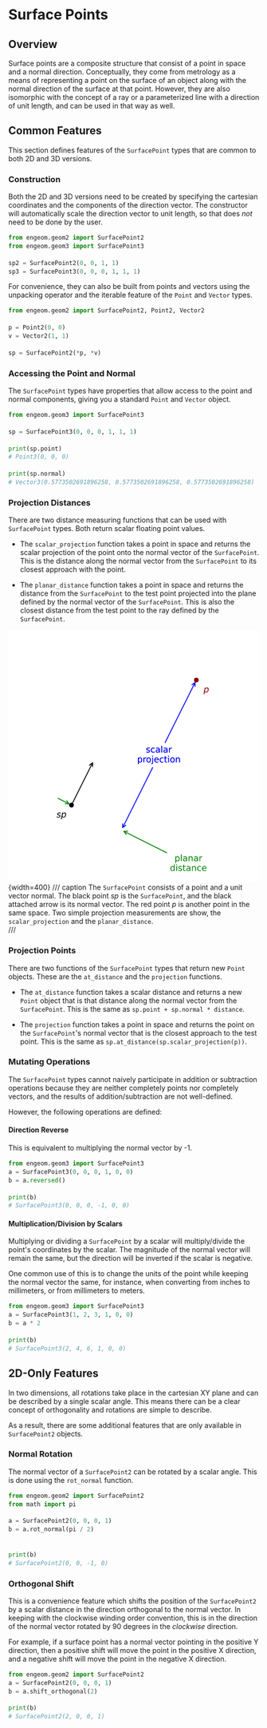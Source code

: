 # Surface Points

## Overview

Surface points are a composite structure that consist of a point in space and a normal direction. Conceptually, they
come from metrology as a means of representing a point on the surface of an object along with the normal direction of
the surface at that point. However, they are also isomorphic with the concept of a ray or a parameterized line with a
direction of unit length, and can be used in that way as well.

## Common Features

This section defines features of the `SurfacePoint` types that are common to both 2D and 3D versions.

### Construction

Both the 2D and 3D versions need to be created by specifying the cartesian coordinates and the components of the
direction vector. The constructor will automatically scale the direction vector to unit length, so that does *not* need
to be done by the user.

```python
from engeom.geom2 import SurfacePoint2
from engeom.geom3 import SurfacePoint3

sp2 = SurfacePoint2(0, 0, 1, 1)
sp3 = SurfacePoint3(0, 0, 0, 1, 1, 1)
```

For convenience, they can also be built from points and vectors using the unpacking operator and the iterable feature of
the `Point` and `Vector` types.

```python
from engeom.geom2 import SurfacePoint2, Point2, Vector2

p = Point2(0, 0)
v = Vector2(1, 1)

sp = SurfacePoint2(*p, *v)
```

### Accessing the Point and Normal

The `SurfacePoint` types have properties that allow access to the point and normal components, giving you a standard
`Point` and `Vector` object.

```python
from engeom.geom3 import SurfacePoint3

sp = SurfacePoint3(0, 0, 0, 1, 1, 1)

print(sp.point)
# Point3(0, 0, 0)

print(sp.normal)
# Vector3(0.5773502691896258, 0.5773502691896258, 0.5773502691896258)
```

### Projection Distances

There are two distance measuring functions that can be used with `SurfacePoint` types. Both return scalar floating point
values.

* The `scalar_projection` function takes a point in space and returns the scalar projection of the point onto the
  normal vector of the `SurfacePoint`. This is the distance along the normal vector from the `SurfacePoint` to its
  closest approach with the point.

* The `planar_distance` function takes a point in space and returns the distance from the `SurfacePoint` to the test
  point projected into the plane defined by the normal vector of the `SurfacePoint`. This is also the closest distance
  from the test point to the ray defined by the `SurfacePoint`.

![`SurfacePoint` measurements](images/surface_point_meas.svg){width=400}
/// caption
The `SurfacePoint` consists of a point and a unit vector normal. The black point $sp$ is the `SurfacePoint`, and the
black attached arrow is its normal vector. The red point $p$ is another point in the same space. Two simple projection
measurements are show, the `scalar_projection` and the `planar_distance`.  
///

### Projection Points

There are two functions of the `SurfacePoint` types that return new `Point` objects. These are the `at_distance` and
the `projection` functions.

* The `at_distance` function takes a scalar distance and returns a new `Point` object that is that distance along the
  normal vector from the `SurfacePoint`.  This is the same as `sp.point + sp.normal * distance`.

* The `projection` function takes a point in space and returns the point on the `SurfacePoint`'s normal vector that is
  the closest approach to the test point.  This is the same as `sp.at_distance(sp.scalar_projection(p))`.

### Mutating Operations

The `SurfacePoint` types cannot naively participate in addition or subtraction operations because they are neither completely points nor completely vectors, and the results of addition/subtraction are not well-defined.  

However, the following operations are defined:

#### Direction Reverse

This is equivalent to multiplying the normal vector by -1.

```python
from engeom.geom3 import SurfacePoint3
a = SurfacePoint3(0, 0, 0, 1, 0, 0)
b = a.reversed()

print(b)
# SurfacePoint3(0, 0, 0, -1, 0, 0)
```

#### Multiplication/Division by Scalars

Multiplying or dividing a `SurfacePoint` by a scalar will multiply/divide the point's coordinates by the scalar.  The
magnitude of the normal vector will remain the same, but the direction will be inverted if the scalar is negative.

One common use of this is to change the units of the point while keeping the normal vector the same, for instance,
when converting from inches to millimeters, or from millimeters to meters.

```python
from engeom.geom3 import SurfacePoint3
a = SurfacePoint3(1, 2, 3, 1, 0, 0)
b = a * 2

print(b)
# SurfacePoint3(2, 4, 6, 1, 0, 0)
```

## 2D-Only Features

In two dimensions, all rotations take place in the cartesian XY plane and can be described by a single scalar angle. This means there can be a clear concept of orthogonality and rotations are simple to describe.

As a result, there are some additional features that are only available in `SurfacePoint2` objects.

### Normal Rotation

The normal vector of a `SurfacePoint2` can be rotated by a scalar angle. This is done using the `rot_normal` function.

```python
from engeom.geom2 import SurfacePoint2
from math import pi

a = SurfacePoint2(0, 0, 0, 1)
b = a.rot_normal(pi / 2)

    
print(b)
# SurfacePoint2(0, 0, -1, 0)
```

### Orthogonal Shift

This is a convenience feature which shifts the position of the `SurfacePoint2` by a scalar distance in the direction orthogonal to the normal vector. In keeping with the clockwise winding order convention, this is in the direction of the normal vector rotated by 90 degrees in the *clockwise* direction.

For example, if a surface point has a normal vector pointing in the positive Y direction, then a positive shift will move the point in the positive X direction, and a negative shift will move the point in the negative X direction.

```python
from engeom.geom2 import SurfacePoint2
a = SurfacePoint2(0, 0, 0, 1)
b = a.shift_orthogonal(2)

print(b)
# SurfacePoint2(2, 0, 0, 1)
```
